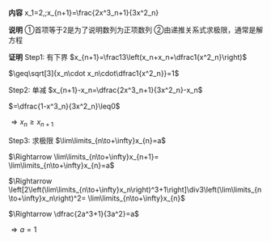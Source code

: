 **内容**
x_1=2,\;x_{n+1}=\frac{2x^3_n+1}{3x^2_n}

**说明**
①首项等于2是为了说明数列为正项数列
②由递推关系式求极限，通常是解方程

**证明**
Step1: 有下界
$x_{n+1}=\frac13\left(x_n+x_n+\dfrac1{x^2_n}\right)$

$\geq\sqrt[3]{x_n\cdot x_n\cdot\dfrac1{x^2_n}}=1$


Step2: 单减
$x_{n+1}-x_n=\dfrac{2x^3_n+1}{3x^2_n}-x_n$

$=\dfrac{1-x^3_n}{3x^2_n}\leq0$

$\Rightarrow x_n\geq x_{n+1}$


Step3: 求极限
$\lim\limits_{n\to+\infty}x_{n}=a$

$\Rightarrow
\lim\limits_{n\to+\infty}x_{n+1}=
\lim\limits_{n\to+\infty}x_{n}=a$

$\Rightarrow
\left[2\left(\lim\limits_{n\to+\infty}x_n\right)^3+1\right]\div3\left(\lim\limits_{n\to+\infty}x_n\right)^2=
\lim\limits_{n\to+\infty}x_{n}$

$\Rightarrow \dfrac{2a^3+1}{3a^2}=a$

$\Rightarrow a=1$
